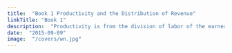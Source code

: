 ```yaml
---
title:  "Book 1 Productivity and the Distribution of Revenue"
linkTitle: "Book 1"
description:  "Productivity is from the division of labor of the earners of rent, wage, and profits"
date:  "2015-09-09"
image:  "/covers/wn.jpg"
---
```


<!-- Introduction

Chapter 1:  The Principle of the commercial or mercantile system
- To commercial people, money is wealth, which is wrong
- Effectual Demand
- Money supply
- International Trade

Chapter 2:  Restraints on foreign imports which can be produced at home (Invisible Hand)
- Free importation
- Retaliatory Restraints and Trade Wars
- Restoring free trade

Chapter 3:  Extraordinary Restraints on Importation
  - Part 1:  Extraordinary Restraints on Importation from Countries Where the Balance is supposed to be Disadvantageous
    - Digression on Bank Deposits
  - Part 2:  The Fallacy of Equilibrium or the balance of trade and the contradictory principles of the Commercial system
    - Balance of Produce & Consumption

Chapter 4:  Drawbacks

Chapter 5:  Bounties
  - The Money Price of Grains Regulates The Money Price of All Commodities
  - Production Bounties
  - Digression on the wheat trade and wheat laws
    - domestic wheat trade
    - external wheat trade
    - carrying trade of wheat

Appendix

Chapter 6:  Treaties Of Commerce
- Coinage

Chapter 7:  Colonies
- Part 1:  The Motives For Establishing New Colonies

- Part 2:  Causes Of The Prosperity Of New Colonies
  - English colonies
  - Enumerated commodities
  - Economic Democracy

- Part 3:  The Advantages Europe Derived From The Discovery Of America and a Passage To The East Indies
  - The Act of Navigation
  - Monopoly effects
  - Monopoly effects on the nation
  - Effects of Monopoly on a nation
  - Representation and Assemblies
  - Economic Karma

Chapter 8:  Conclusion on the Mercantile System
  - Export Prohibitions
  - Consumption Motive

Chapter 9:  Agricultural Systems
  - Economic systems which Represent The Produce Of Land As The Principal Source Of national Wealth
  - The Unproductive class
  - Errors of the Physiocrats
  - Foreign Economic Systems
 -->